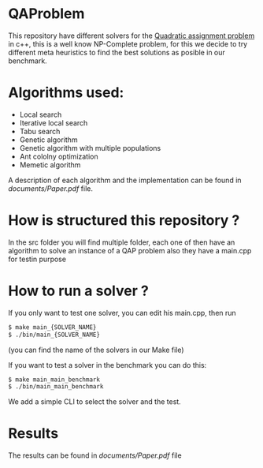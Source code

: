 # QAProblem
This repository have different solvers for the [Quadratic assignment problem](https://en.wikipedia.org/wiki/Quadratic_assignment_problem) in c++, this is a well know NP-Complete problem, for this we decide to try different meta heuristics to find the best solutions as posible in our benchmark. 

# Algorithms used:
* Local search
* Iterative local search
* Tabu search
* Genetic algorithm
* Genetic algorithm with multiple populations
* Ant cololny optimization
* Memetic algorithm

A description of each algorithm and the implementation can be found in *documents/Paper.pdf* file.

# How is structured this repository ?

In the src folder you will find multiple folder, each one of then have an algorithm to solve an instance of a QAP problem also they have a main.cpp for testin purpose

# How to run a solver ?

If you only want to test one solver, you can edit his main.cpp, then run

```sh
$ make main_{SOLVER_NAME}
$ ./bin/main_{SOLVER_NAME}
```

(you can find the name of the solvers in our Make file)

If you want to test a solver in the benchmark you can do this:

```sh
$ make main_main_benchmark
$ ./bin/main_main_benchmark
```

We add a simple CLI to select the solver and the test.

# Results 

The results can be found in *documents/Paper.pdf* file
